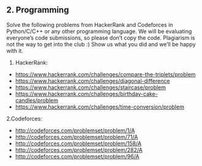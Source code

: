 ## 2. Programming
Solve the following problems from HackerRank and Codeforces in Python/C/C++ or any other
programming language. We will be evaluating everyone’s code submissions, so please don’t
copy the code. Plagiarism is not the way to get into the club :)
Show us what you did and we’ll be happy with it.

1. HackerRank:
 - https://www.hackerrank.com/challenges/compare-the-triplets/problem
 - https://www.hackerrank.com/challenges/diagonal-difference
 - https://www.hackerrank.com/challenges/staircase/problem
 - https://www.hackerrank.com/challenges/birthday-cake-candles/problem
 - https://www.hackerrank.com/challenges/time-conversion/problem
 
2.Codeforces:
 - http://codeforces.com/problemset/problem/1/A
 - http://codeforces.com/problemset/problem/71/A
 - http://codeforces.com/problemset/problem/158/A
 - http://codeforces.com/problemset/problem/282/A
 - http://codeforces.com/problemset/problem/96/A
